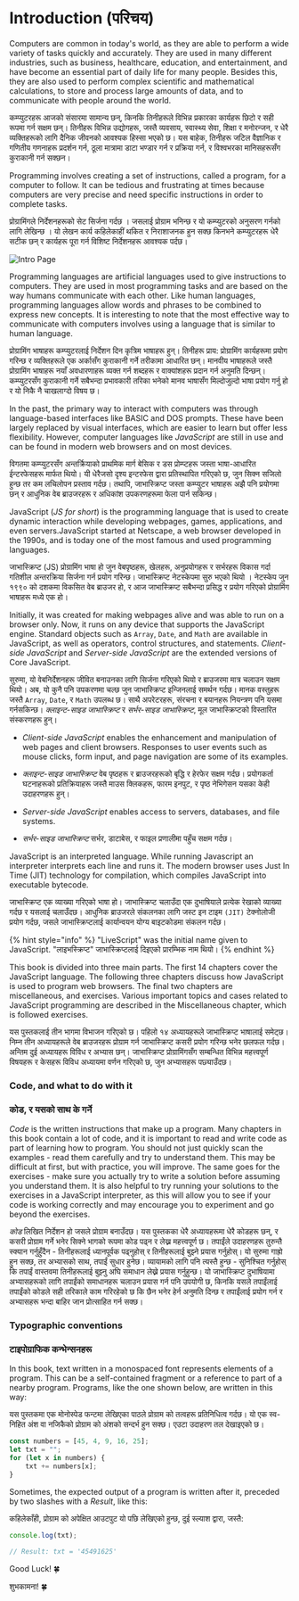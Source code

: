 # Introduction (परिचय)

Computers are common in today's world, as they are able to perform a wide variety of tasks quickly and accurately. They are used in many different industries, such as business, healthcare, education, and entertainment, and have become an essential part of daily life for many people. Besides this, they are also used to perform complex scientific and mathematical calculations, to store and process large amounts of data, and to communicate with people around the world.

कम्प्युटरहरू आजको संसारमा सामान्य छन्, किनकि तिनीहरूले विभिन्न प्रकारका कार्यहरू छिटो र सही रूपमा गर्न सक्षम छन्। तिनीहरू विभिन्न उद्योगहरू, जस्तै व्यवसाय, स्वास्थ्य सेवा, शिक्षा र मनोरन्जन, र धेरै व्यक्तिहरूको लागि दैनिक जीवनको आवश्यक हिस्सा भएको छ। यस बाहेक, तिनीहरू जटिल वैज्ञानिक र गणितीय गणनाहरू प्रदर्शन गर्न, ठूला मात्रामा डाटा भण्डार गर्न र प्रक्रिया गर्न, र विश्वभरका मानिसहरूसँग कुराकानी गर्न सक्छन।

Programming involves creating a set of instructions, called a program, for a computer to follow. It can be tedious and frustrating at times because computers are very precise and need specific instructions in order to complete tasks.

प्रोग्रामिंगले निर्देशनहरूको सेट सिर्जना गर्दछ । जसलाई प्रोग्राम भनिन्छ र यो कम्प्युटरको अनुसरण गर्नको लागि लेखिन्छ । यो लेखन कार्य कहिलेकाहीं थकित र निराशाजनक हुन सक्छ किनभने कम्प्युटरहरू धेरै सटीक छन् र कार्यहरू पूरा गर्न विशिष्ट निर्देशनहरू आवश्यक पर्दछ।

![Intro Page](../.gitbook/assets/intro.png)

Programming languages are artificial languages used to give instructions to computers. They are used in most programming tasks and are based on the way humans communicate with each other. Like human languages, programming languages allow words and phrases to be combined to express new concepts. It is interesting to note that the most effective way to communicate with computers involves using a language that is similar to human language.

प्रोग्रामिंग भाषाहरू कम्प्युटरलाई निर्देशन दिन कृत्रिम भाषाहरू हुन्। तिनीहरू प्राय: प्रोग्रामिंग कार्यहरूमा प्रयोग गरिन्छ र व्यक्तिहरूले एक अर्कासँग कुराकानी गर्ने तरीकामा आधारित छन्। मानवीय भाषाहरूले जस्तै प्रोग्रामिंग भाषाहरू नयाँ अवधारणाहरू व्यक्त गर्न शब्दहरू र वाक्यांशहरू प्रदान गर्न अनुमति दिन्छन्। कम्प्युटरसँग कुराकानी गर्ने सबैभन्दा प्रभावकारी तरिका भनेको मानव भाषासँग मिल्दोजुल्दो भाषा प्रयोग गर्नु हो र यो निकै नै चाखलाग्दो विषय छ।

In the past, the primary way to interact with computers was through language-based interfaces like BASIC and DOS prompts. These have been largely replaced by visual interfaces, which are easier to learn but offer less flexibility. However, computer languages like _JavaScript_ are still in use and can be found in modern web browsers and on most devices.

विगतमा कम्प्युटरसँग अन्तर्क्रियाको प्राथमिक मार्ग बेसिक र डस प्रोम्प्टहरू जस्ता भाषा-आधारित ईन्टरफेसहरू मार्फत थियो। यी धेरैजसो दृश्य इन्टरफेस द्वारा प्रतिस्थापित गरिएको छ, जुन सिक्न सजिलो हुन्छ तर कम लचिलोपन प्रस्ताव गर्दछ। तथापि, जाभास्क्रिप्ट जस्ता कम्प्युटर भाषाहरू अझै पनि प्रयोगमा छन् र आधुनिक वेब ब्राउजरहरू र अधिकांश उपकरणहरूमा फेला पार्न सकिन्छ।

JavaScript (_JS for short_) is the programming language that is used to create dynamic interaction while developing webpages, games, applications, and even servers.JavaScript started at Netscape, a web browser developed in the 1990s, and is today one of the most famous and used programming languages.

जाभास्क्रिप्ट (JS) प्रोग्रामिंग भाषा हो जुन वेबपृष्ठहरू, खेलहरू, अनुप्रयोगहरू र सर्भरहरू विकास गर्दा गतिशील अन्तरक्रिया सिर्जना गर्न प्रयोग गरिन्छ। जाभास्क्रिप्ट नेटस्केपमा सुरु भएको थियो । नेटस्केप जुन १९९० को दशकमा विकसित वेब ब्राउजर हो, र आज जाभास्क्रिप्ट सबैभन्दा प्रसिद्ध र प्रयोग गरिएको प्रोग्रामिंग भाषाहरू मध्ये एक हो।

Initially, it was created for making webpages alive and was able to run on a browser only. Now, it runs on any device that supports the JavaScript engine. Standard objects such as `Array`, `Date`, and `Math` are available in JavaScript, as well as operators, control structures, and statements. _Client-side JavaScript_ and _Server-side JavaScript_ are the extended versions of Core JavaScript.

सुरुमा, यो वेबनिर्देशनहरू जीवित बनाउनका लागि सिर्जना गरिएको थियो र ब्राउजरमा मात्र चलाउन सक्षम थियो। अब, यो कुनै पनि उपकरणमा चल्छ जुन जाभास्क्रिप्ट इन्जिनलाई समर्थन गर्दछ। मानक वस्तुहरू जस्तै `Array`, `Date`, र `Math` उपलब्ध छ। साथै अपरेटरहरू, संरचना र बयानहरू नियन्त्रण पनि यसमा गर्नसकिन्छ। _क्लाइन्ट-साइड जाभास्क्रिप्ट_ र _सर्भर-साइड जाभास्क्रिप्ट_, मूल जाभास्क्रिप्टको विस्तारित संस्करणहरू हुन्।

- _Client-side JavaScript_ enables the enhancement and manipulation of web pages and client browsers. Responses to user events such as mouse clicks, form input, and page navigation are some of its examples.

- _क्लाइन्ट-साइड जाभास्क्रिप्ट_ वेब पृष्ठहरू र ब्राउजरहरूको बृद्धि र हेरफेर सक्षम गर्दछ। प्रयोगकर्ता घटनाहरूको प्रतिक्रियाहरू जस्तै माउस क्लिकहरू, फारम इनपुट, र पृष्ठ नेभिगेसन यसका केही उदाहरणहरू हुन्।
- _Server-side JavaScript_ enables access to servers, databases, and file systems.

- _सर्भर-साइड जाभास्क्रिप्ट_ सर्भर, डाटाबेस, र फाइल प्रणालीमा पहुँच सक्षम गर्दछ।

JavaScript is an interpreted language. While running Javascript an interpreter interprets each line and runs it. The modern browser uses Just In Time (JIT) technology for compilation, which compiles JavaScript into executable bytecode.

जाभास्क्रिप्ट एक व्याख्या गरिएको भाषा हो। जाभास्क्रिप्ट चलाउँदा एक दुभाषियाले प्रत्येक रेखाको व्याख्या गर्दछ र यसलाई चलाउँदछ। आधुनिक ब्राउजरले संकलनका लागि जस्ट इन टाइम `(JIT)` टेक्नोलोजी प्रयोग गर्दछ, जसले जाभास्क्रिप्टलाई कार्यान्वयन योग्य बाइटकोडमा संकलन गर्दछ।

{% hint style="info" %}
"LiveScript" was the initial name given to JavaScript.
"लाइभस्क्रिप्ट" जाभास्क्रिप्टलाई दिइएको प्रारम्भिक नाम थियो।
{% endhint %}

This book is divided into three main parts. The first 14 chapters cover the JavaScript language. The following three chapters discuss how JavaScript is used to program web browsers. The final two chapters are miscellaneous, and exercises. Various important topics and cases related to JavaScript programming are described in the Miscellaneous chapter, which is followed exercises.

यस पुस्तकलाई तीन भागमा विभाजन गरिएको छ। पहिलो १४ अध्यायहरूले जाभास्क्रिप्ट भाषालाई समेट्छ। निम्न तीन अध्यायहरूले वेब ब्राउजरहरू प्रोग्राम गर्न जाभास्क्रिप्ट कसरी प्रयोग गरिन्छ भनेर छलफल गर्दछ। अन्तिम दुई अध्यायहरू विविध र अभ्यास छन्। जाभास्क्रिप्ट प्रोग्रामिंगसँग सम्बन्धित विभिन्न महत्त्वपूर्ण विषयहरू र केसहरू विविध अध्यायमा वर्णन गरिएको छ, जुन अभ्यासहरू पछ्याउँदछ।

### Code, and what to do with it

### कोड, र यसको साथ के गर्ने

_Code_ is the written instructions that make up a program. Many chapters in this book contain a lot of code, and it is important to read and write code as part of learning how to program. You should not just quickly scan the examples - read them carefully and try to understand them. This may be difficult at first, but with practice, you will improve. The same goes for the exercises - make sure you actually try to write a solution before assuming you understand them. It is also helpful to try running your solutions to the exercises in a JavaScript interpreter, as this will allow you to see if your code is working correctly and may encourage you to experiment and go beyond the exercises.

_कोड_ लिखित निर्देशन हो जसले प्रोग्राम बनाउँदछ। यस पुस्तकका धेरै अध्यायहरूमा धेरै कोडहरू छन्, र कसरी प्रोग्राम गर्ने भनेर सिक्ने भागको रूपमा कोड पढ्न र लेख्न महत्त्वपूर्ण छ। तपाईंले उदाहरणहरू तुरुन्तै स्क्यान गर्नुहुँदैन - तिनीहरूलाई ध्यानपूर्वक पढ्नुहोस् र तिनीहरूलाई बुझ्ने प्रयास गर्नुहोस्। यो सुरुमा गाह्रो हुन सक्छ, तर अभ्यासको साथ, तपाईं सुधार हुनेछ। व्यायामको लागि पनि त्यस्तै हुन्छ - सुनिश्चित गर्नुहोस् कि तपाईं वास्तवमा तिनीहरूलाई बुझ्नु अघि समाधान लेख्ने प्रयास गर्नुहुन्छ। यो जाभास्क्रिप्ट दुभाषियामा अभ्यासहरूको लागि तपाईंको समाधानहरू चलाउन प्रयास गर्न पनि उपयोगी छ, किनकि यसले तपाईंलाई तपाईंको कोडले सही तरिकाले काम गरिरहेको छ कि छैन भनेर हेर्न अनुमति दिन्छ र तपाईंलाई प्रयोग गर्न र अभ्यासहरू भन्दा बाहिर जान प्रोत्साहित गर्न सक्छ।

### Typographic conventions

### टाइपोग्राफिक कन्भेन्सनहरू

In this book, text written in a monospaced font represents elements of a program. This can be a self-contained fragment or a reference to part of a nearby program. Programs, like the one shown below, are written in this way:

यस पुस्तकमा एक मोनोस्पेड फन्टमा लेखिएका पाठले प्रोग्राम को तत्वहरू प्रतिनिधित्व गर्दछ। यो एक स्व-निहित अंश वा नजिकैको प्रोग्राम को अंशको सन्दर्भ हुन सक्छ।
एउटा उदाहरण तल देखाइएको छ।

```javascript
const numbers = [45, 4, 9, 16, 25];
let txt = "";
for (let x in numbers) {
	txt += numbers[x];
}
```

Sometimes, the expected output of a program is written after it, preceded by two slashes with a _Result_, like this:

कहिलेकाँही, प्रोग्राम को अपेक्षित आउटपुट यो पछि लेखिएको हुन्छ, दुई स्ल्याश द्वारा, जस्तै:

```javascript
console.log(txt);

// Result: txt = '45491625'
```

Good Luck! 🍀

शुभकामना! 🍀
